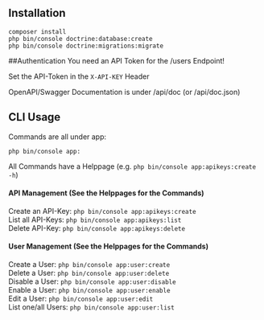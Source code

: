 ## Installation

```
composer install
php bin/console doctrine:database:create
php bin/console doctrine:migrations:migrate
```

##Authentication
You need an API Token for the /users Endpoint!

Set the API-Token in the `X-API-KEY` Header

OpenAPI/Swagger Documentation is under /api/doc (or /api/doc.json)

## CLI Usage
Commands are all under app:

`php bin/console app:`

All Commands have a Helppage (e.g. `php bin/console app:apikeys:create -h`)

#### API Management (See the Helppages for the Commands)
Create an API-Key:
`php bin/console app:apikeys:create`  
List all API-Keys:
`php bin/console app:apikeys:list`  
Delete API-Key:
`php bin/console app:apikeys:delete`

#### User Management (See the Helppages for the Commands)
Create a User: `php bin/console app:user:create`  
Delete a User: `php bin/console app:user:delete`  
Disable a User: `php bin/console app:user:disable`  
Enable a User: `php bin/console app:user:enable`  
Edit a User: `php bin/console app:user:edit`  
List one/all Users: `php bin/console app:user:list`  